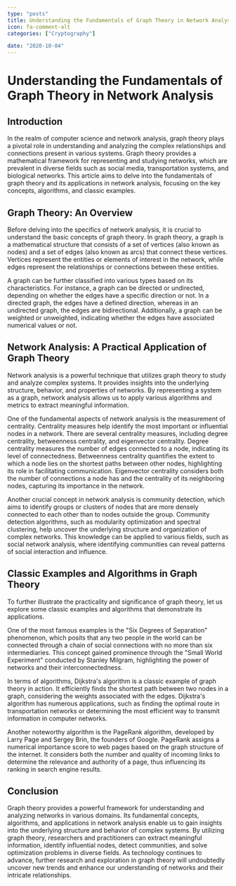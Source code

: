 ```yaml
---
type: "posts"
title: Understanding the Fundamentals of Graph Theory in Network Analysis
icon: fa-comment-alt
categories: ["Cryptography"]

date: "2020-10-04"
---
```




# Understanding the Fundamentals of Graph Theory in Network Analysis

## Introduction

In the realm of computer science and network analysis, graph theory plays a pivotal role in understanding and analyzing the complex relationships and connections present in various systems. Graph theory provides a mathematical framework for representing and studying networks, which are prevalent in diverse fields such as social media, transportation systems, and biological networks. This article aims to delve into the fundamentals of graph theory and its applications in network analysis, focusing on the key concepts, algorithms, and classic examples.

## Graph Theory: An Overview

Before delving into the specifics of network analysis, it is crucial to understand the basic concepts of graph theory. In graph theory, a graph is a mathematical structure that consists of a set of vertices (also known as nodes) and a set of edges (also known as arcs) that connect these vertices. Vertices represent the entities or elements of interest in the network, while edges represent the relationships or connections between these entities.

A graph can be further classified into various types based on its characteristics. For instance, a graph can be directed or undirected, depending on whether the edges have a specific direction or not. In a directed graph, the edges have a defined direction, whereas in an undirected graph, the edges are bidirectional. Additionally, a graph can be weighted or unweighted, indicating whether the edges have associated numerical values or not.

## Network Analysis: A Practical Application of Graph Theory

Network analysis is a powerful technique that utilizes graph theory to study and analyze complex systems. It provides insights into the underlying structure, behavior, and properties of networks. By representing a system as a graph, network analysis allows us to apply various algorithms and metrics to extract meaningful information.

One of the fundamental aspects of network analysis is the measurement of centrality. Centrality measures help identify the most important or influential nodes in a network. There are several centrality measures, including degree centrality, betweenness centrality, and eigenvector centrality. Degree centrality measures the number of edges connected to a node, indicating its level of connectedness. Betweenness centrality quantifies the extent to which a node lies on the shortest paths between other nodes, highlighting its role in facilitating communication. Eigenvector centrality considers both the number of connections a node has and the centrality of its neighboring nodes, capturing its importance in the network.

Another crucial concept in network analysis is community detection, which aims to identify groups or clusters of nodes that are more densely connected to each other than to nodes outside the group. Community detection algorithms, such as modularity optimization and spectral clustering, help uncover the underlying structure and organization of complex networks. This knowledge can be applied to various fields, such as social network analysis, where identifying communities can reveal patterns of social interaction and influence.

## Classic Examples and Algorithms in Graph Theory

To further illustrate the practicality and significance of graph theory, let us explore some classic examples and algorithms that demonstrate its applications.

One of the most famous examples is the "Six Degrees of Separation" phenomenon, which posits that any two people in the world can be connected through a chain of social connections with no more than six intermediaries. This concept gained prominence through the "Small World Experiment" conducted by Stanley Milgram, highlighting the power of networks and their interconnectedness.

In terms of algorithms, Dijkstra's algorithm is a classic example of graph theory in action. It efficiently finds the shortest path between two nodes in a graph, considering the weights associated with the edges. Dijkstra's algorithm has numerous applications, such as finding the optimal route in transportation networks or determining the most efficient way to transmit information in computer networks.

Another noteworthy algorithm is the PageRank algorithm, developed by Larry Page and Sergey Brin, the founders of Google. PageRank assigns a numerical importance score to web pages based on the graph structure of the internet. It considers both the number and quality of incoming links to determine the relevance and authority of a page, thus influencing its ranking in search engine results.

## Conclusion

Graph theory provides a powerful framework for understanding and analyzing networks in various domains. Its fundamental concepts, algorithms, and applications in network analysis enable us to gain insights into the underlying structure and behavior of complex systems. By utilizing graph theory, researchers and practitioners can extract meaningful information, identify influential nodes, detect communities, and solve optimization problems in diverse fields. As technology continues to advance, further research and exploration in graph theory will undoubtedly uncover new trends and enhance our understanding of networks and their intricate relationships.